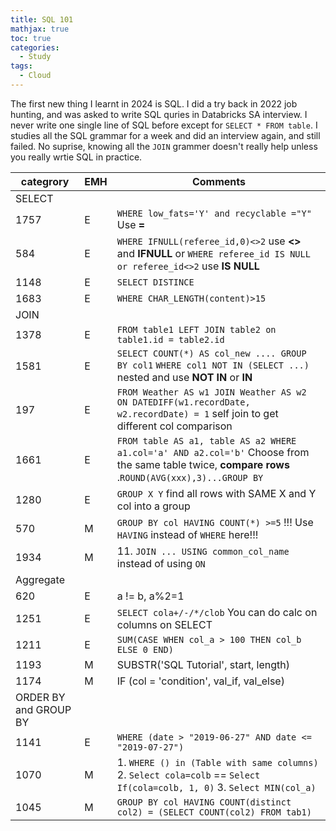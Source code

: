 ```yaml
---
title: SQL 101
mathjax: true
toc: true
categories:
  - Study
tags:
  - Cloud
---
```


The first new thing I learnt in 2024 is SQL. I did a try back in 2022 job hunting, and was asked to write SQL quries in Databricks SA interview. I never write one single line of SQL before except for `SELECT * FROM table`. 
I studies all the SQL grammar for a week and did an interview again, and still failed. No suprise, knowing all the `JOIN` grammer doesn't really help unless you really wrtie SQL in practice. 

| categrory| EMH | Comments|
|---|---|--|
|SELECT|||
|1757|E| `WHERE low_fats='Y' and recyclable ="Y"` Use **=**|
|584|E|`WHERE IFNULL(referee_id,0)<>2` use **<>** and **IFNULL** or `WHERE referee_id IS NULL or referee_id<>2` use **IS NULL** |  
|1148|E|`SELECT DISTINCE`|
|1683|E|`WHERE CHAR_LENGTH(content)>15`|
|JOIN|||
|1378|E|`FROM table1 LEFT JOIN table2 on table1.id = table2.id`|
|1581|E|`SELECT COUNT(*) AS col_new .... GROUP BY col1` `WHERE col1 NOT IN (SELECT ...)` nested and use **NOT IN** or **IN**  |
|197|E|`FROM Weather AS w1 JOIN Weather AS w2 ON DATEDIFF(w1.recordDate, w2.recordDate) = 1` self join to get different col comparison  |
|1661|E|  `FROM table AS a1, table AS a2 WHERE a1.col='a' AND a2.col='b'` Choose from the same table twice, **compare rows** .`ROUND(AVG(xxx),3)...GROUP BY` |
|1280|E| `GROUP X Y` find all rows with SAME X and Y col into a group|
|570|M|`GROUP BY col HAVING COUNT(*) >=5` !!! Use `HAVING` instead of `WHERE` here!!!|
|1934|M|11. `JOIN ... USING common_col_name` instead of using `ON`|
|Aggregate|||
|620|E| a != b, a%2=1|
|1251|E| `SELECT cola+/-/*/clob` You can do calc on columns on SELECT |
|1211|E|`SUM(CASE WHEN col_a > 100 THEN col_b ELSE 0 END)`|
|1193|M| SUBSTR('SQL Tutorial', start, length)|
|1174|M| IF (col = 'condition', val_if, val_else)|
|ORDER BY and GROUP BY|||
|1141|E| `WHERE (date > "2019-06-27" AND date <= "2019-07-27")`|
|1070|M| 1. `WHERE () in (Table with same columns)` 2. `Select cola=colb` == `Select If(cola=colb, 1, 0)` 3. `Select MIN(col_a)`|
|1045|M| `GROUP BY col HAVING COUNT(distinct col2) = (SELECT COUNT(col2) FROM tab1)`
